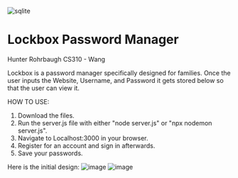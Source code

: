 ![sqlite](https://img.shields.io/badge/Sqlite-003B57?style=for-the-badge&logo=sqlite&logoColor=white)

# Lockbox Password Manager
Hunter Rohrbaugh
CS310 - Wang

Lockbox is a password manager specifically designed for families.
Once the user inputs the Website, Username, and Password it gets stored below so that the user can view it.

HOW TO USE:
1. Download the files.
2. Run the server.js file with either "node server.js" or "npx nodemon server.js".
3. Navigate to Localhost:3000 in your browser.
4. Register for an account and sign in afterwards.
5. Save your passwords.

Here is the initial design:
![image](https://github.com/user-attachments/assets/d60919f8-31b5-454c-8156-2f0cd2f4dc71)
![image](https://github.com/user-attachments/assets/497136e2-a668-46b0-9d8c-ca1e893a1d97)
